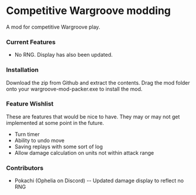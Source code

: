 # Competitive Wargroove modding
A mod for competitive Wargroove play. 

### Current Features
- No RNG. Display has also been updated. 

### Installation
Download the zip from Github and extract the contents. Drag the mod folder onto your wargroove-mod-packer.exe to install the mod. 

### Feature Wishlist
These are features that would be nice to have. They may or may not get implemented at some point in the future. 
- Turn timer
- Ability to undo move
- Saving replays with some sort of log
- Allow damage calculation on units not within attack range

### Contributors

- Pokachi (Ophelia on Discord)
-- Updated damage display to reflect no RNG

